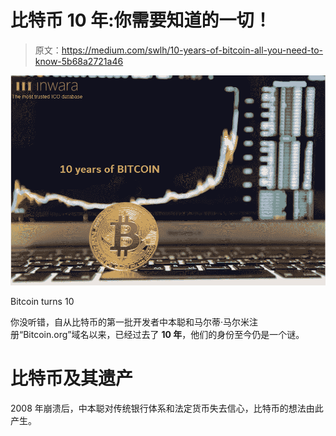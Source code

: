 # 比特币 10 年:你需要知道的一切！

> 原文：<https://medium.com/swlh/10-years-of-bitcoin-all-you-need-to-know-5b68a2721a46>

[![](img/f93deb1d005bac728a2d2090d2cde39d.png)](http://www.inwara.com/?utm_source=Profiles&utm_medium=Profiles&utm_campaign=inblogpost3)

Bitcoin turns 10

你没听错，自从比特币的第一批开发者中本聪和马尔蒂·马尔米注册“Bitcoin.org”域名以来，已经过去了 **10 年**，他们的身份至今仍是一个谜。

# 比特币及其遗产

2008 年崩溃后，中本聪对传统银行体系和法定货币失去信心，比特币的想法由此产生。